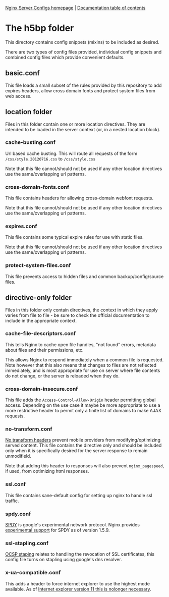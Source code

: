 [Nginx Server Configs homepage](https://github.com/h5bp/server-configs-nginx)
 | [Documentation table of contents](TOC.md)

# The h5bp folder

This directory contains config snippets (mixins) to be included as desired.

There are two types of config files provided, individual config snippets and
combined config files which provide convenient defaults.

## basic.conf

This file loads a small subset of the rules provided by this repository to add
expires headers, allow cross domain fonts and protect system files from web
access.

## location folder

Files in this folder contain one or more location directives. They are intended
to be loaded in the server context (or, in a nested location block).

### cache-busting.conf

Url based cache busting. This will route all requests of the form
`/css/style.20120716.css` to `/css/style.css`

Note that this file cannot/should not be used if any other location directives
use the same/overlapping url patterns.

### cross-domain-fonts.conf

This file contains headers for allowing cross-domain webfont requests.

Note that this file cannot/should not be used if any other location directives
use the same/overlapping url patterns.

### expires.conf

This file contains some typical expire rules for use with static files.

Note that this file cannot/should not be used if any other location directives
use the same/overlapping url patterns.

### protect-system-files.conf

This file prevents access to hidden files and common backup/config/source files.

## directive-only folder

Files in this folder only contain directives, the context in which they apply
varies from file to file - be sure to check the official documentation to
include in the appropriate context.

### cache-file-descriptors.conf

This tells Nginx to cache open file handles, "not found" errors, metadata about
files and their permissions, etc.

This allows Nginx to respond immediately when a common file is requested. Note
however that this also means that changes to files are not reflected immediately,
and is most appropriate for use on server where file contents do not change,
or the server is reloaded when they do.

### cross-domain-insecure.conf

This file adds the `Access-Control-Allow-Origin` header permitting global access.
Depending on the use case it maybe be more appropriate to use a more restrictive
header to permit only a finite list of domains to make AJAX requests.

### no-transform.conf

[No transform headers](http://www.w3.org/Protocols/rfc2616/rfc2616-sec14.html#sec14.9.5)
 prevent mobile providers from modifying/optimizing served content. This file
contains the directive only and should be included only when it is specifically
desired for the server response to remain unmodifield.

Note that adding this header to responses will also prevent `nginx_pagespeed`,
if used, from optimizing html responses.

### ssl.conf

This file contains sane-default config for setting up nginx to handle ssl traffic.

### spdy.conf

[SPDY](https://developers.google.com/speed/spdy/) is google's experimental network
protocol. Nginx provides [experimental support](http://nginx.org/en/docs/http/ngx_http_spdy_module.html) for SPDY as of version 1.5.9.

### ssl-stapling.conf

[OCSP staping](http://en.wikipedia.org/wiki/OCSP_stapling) relates to handling
the revocation of SSL certificates, this config file turns on stapling using
google's dns resolver.

### x-ua-compatible.conf

This adds a header to force internet explorer to use the highest mode available.
As of [Internet explorer version 11 this is nolonger necessary](http://msdn.microsoft.com/en-us/library/ie/bg182625.aspx#docmode).
